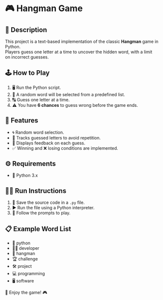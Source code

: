 # 🎮 Hangman Game

## 📜 Description  
This project is a text-based implementation of the classic **Hangman** game in Python.  
Players guess one letter at a time to uncover the hidden word, with a limit on incorrect guesses.  

## 🕹️ How to Play  
1. 🖥️ Run the Python script.  
2. 📜 A random word will be selected from a predefined list.  
3. 🔠 Guess one letter at a time.  
4. ⚠️ You have **6 chances** to guess wrong before the game ends.  

## 🌟 Features  
- 🌀 Random word selection.  
- 🔄 Tracks guessed letters to avoid repetition.  
- 📝 Displays feedback on each guess.  
- ✅ Winning and ❌ losing conditions are implemented.  

## ⚙️ Requirements  
- 🐍 Python 3.x  

## 🏃‍♂️ Run Instructions  
1. 💾 Save the source code in a `.py` file.  
2. ▶️ Run the file using a Python interpreter.  
3. 🎉 Follow the prompts to play.  

## 📋 Example Word List  
- 🐍 python  
- 👨‍💻 developer  
- 🎯 hangman  
- 🏆 challenge  
- 🛠️ project  
- 💻 programming  
- 🖥️ software  

🎊 Enjoy the game! 🎮  
